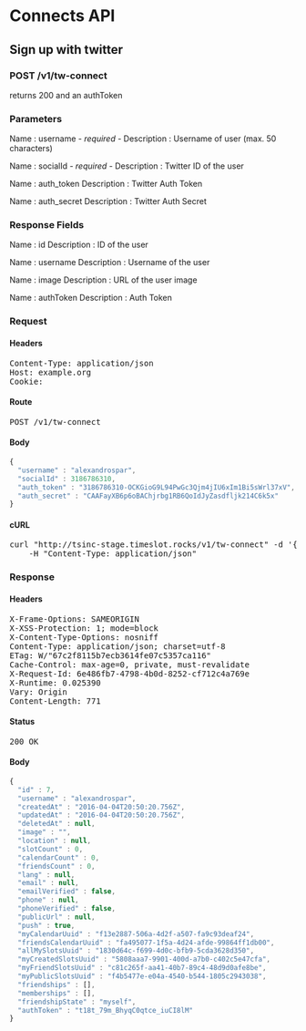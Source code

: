 # Connects API

## Sign up with twitter

### POST /v1/tw-connect

returns 200 and an authToken

### Parameters

Name : username *- required -*
Description : Username of user (max. 50 characters)

Name : socialId *- required -*
Description : Twitter ID of the user

Name : auth_token
Description : Twitter Auth Token

Name : auth_secret
Description : Twitter Auth Secret


### Response Fields

Name : id
Description : ID of the user

Name : username
Description : Username of the user

Name : image
Description : URL of the user image

Name : authToken
Description : Auth Token

### Request

#### Headers

<pre>Content-Type: application/json
Host: example.org
Cookie: </pre>

#### Route

<pre>POST /v1/tw-connect</pre>

#### Body
```javascript
{
  "username" : "alexandrospar",
  "socialId" : 3186786310,
  "auth_token" : "3186786310-OCKGioG9L94PwGc3Qjm4jIU6xIm1Bi5sWrl37xV",
  "auth_secret" : "CAAFayXB6p6oBAChjrbg1RB6QoIdJyZasdfljk214C6k5x"
}
```


#### cURL

<pre class="request">curl &quot;http://tsinc-stage.timeslot.rocks/v1/tw-connect&quot; -d &#39;{&quot;username&quot;:&quot;alexandrospar&quot;,&quot;socialId&quot;:3186786310,&quot;auth_token&quot;:&quot;3186786310-OCKGioG9L94PwGc3Qjm4jIU6xIm1Bi5sWrl37xV&quot;,&quot;auth_secret&quot;:&quot;CAAFayXB6p6oBAChjrbg1RB6QoIdJyZasdfljk214C6k5x&quot;}&#39; -X POST \
	-H &quot;Content-Type: application/json&quot;</pre>

### Response

#### Headers

<pre>X-Frame-Options: SAMEORIGIN
X-XSS-Protection: 1; mode=block
X-Content-Type-Options: nosniff
Content-Type: application/json; charset=utf-8
ETag: W/&quot;67c2f8115b7ecb3614fe07c5357ca116&quot;
Cache-Control: max-age=0, private, must-revalidate
X-Request-Id: 6e486fb7-4798-4b0d-8252-cf712c4a769e
X-Runtime: 0.025390
Vary: Origin
Content-Length: 771</pre>

#### Status

<pre>200 OK</pre>

#### Body

```javascript
{
  "id" : 7,
  "username" : "alexandrospar",
  "createdAt" : "2016-04-04T20:50:20.756Z",
  "updatedAt" : "2016-04-04T20:50:20.756Z",
  "deletedAt" : null,
  "image" : "",
  "location" : null,
  "slotCount" : 0,
  "calendarCount" : 0,
  "friendsCount" : 0,
  "lang" : null,
  "email" : null,
  "emailVerified" : false,
  "phone" : null,
  "phoneVerified" : false,
  "publicUrl" : null,
  "push" : true,
  "myCalendarUuid" : "f13e2887-506a-4d2f-a507-fa9c93deaf24",
  "friendsCalendarUuid" : "fa495077-1f5a-4d24-afde-99864ff1db00",
  "allMySlotsUuid" : "1830d64c-f699-4d0c-bfb9-5cda3628d350",
  "myCreatedSlotsUuid" : "5808aaa7-9901-400d-a7b0-c402c5e47cfa",
  "myFriendSlotsUuid" : "c81c265f-aa41-40b7-89c4-48d9d0afe8be",
  "myPublicSlotsUuid" : "f4b5477e-e04a-4540-b544-1805c2943038",
  "friendships" : [],
  "memberships" : [],
  "friendshipState" : "myself",
  "authToken" : "t18t_79m_BhyqC0qtce_iuCI8lM"
}
```
